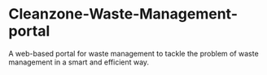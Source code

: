 # Cleanzone-Waste-Management-portal
A web-based portal for waste management to tackle the problem of waste management in a smart and efficient way.
